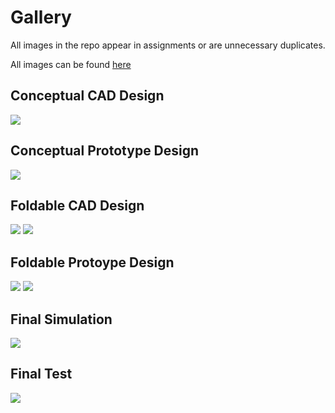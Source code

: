 # Gallery

All images in the repo appear in assignments or are unnecessary duplicates. 

All images can be found [here](https://github.com/biodegradablerobotics/biodegradablerobotics.github.io/tree/main/Images)

## Conceptual CAD Design

![](Images/RenderedWing.png)

## Conceptual Prototype Design

![](Images/IMG_8056.jpg)

## Foldable CAD Design

![](Images/flat%20-%20Copy.png)
![](Images/folded.png)

## Foldable Protoype Design

![](Images/flatpaper.jpg)
![](Images/finalproto.JPG)

## Final Simulation

![](Images/FINALFLAPgif.gif)


## Final Test

![](Images/prototype%20gif.gif)


